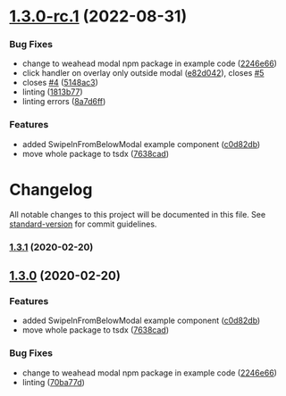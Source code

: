 # [1.3.0-rc.1](https://github.com/weahead/react-customizable-modal/compare/v1.2.1...v1.3.0-rc.1) (2022-08-31)


### Bug Fixes

* change to weahead modal npm package in example code ([2246e66](https://github.com/weahead/react-customizable-modal/commit/2246e6650dca094bbd79d4b3000c478b337667e5))
* click handler on overlay only outside modal ([e82d042](https://github.com/weahead/react-customizable-modal/commit/e82d042add1f3007182108e86905d4283b66bda0)), closes [#5](https://github.com/weahead/react-customizable-modal/issues/5)
* closes [#4](https://github.com/weahead/react-customizable-modal/issues/4) ([5148ac3](https://github.com/weahead/react-customizable-modal/commit/5148ac3e53b571118137a05c22beba4386421a9a))
* linting ([1813b77](https://github.com/weahead/react-customizable-modal/commit/1813b775697fc06110f6cf4fe0ff948e7bd05387))
* linting errors ([8a7d6ff](https://github.com/weahead/react-customizable-modal/commit/8a7d6ff00c493a7c2b83ca1a8a78cafd2c8c6d87))


### Features

* added SwipeInFromBelowModal example component ([c0d82db](https://github.com/weahead/react-customizable-modal/commit/c0d82dbc4af14aa598b71b4819d71c9737e2acf5))
* move whole package to tsdx ([7638cad](https://github.com/weahead/react-customizable-modal/commit/7638cad6ecddf266a41e848ee2306b75ea64dada))

# Changelog

All notable changes to this project will be documented in this file. See [standard-version](https://github.com/conventional-changelog/standard-version) for commit guidelines.

### [1.3.1](https://github.com/weahead/react-customizable-modal/compare/v1.3.0...v1.3.1) (2020-02-20)

## [1.3.0](https://github.com/weahead/react-customizable-modal/compare/v1.2.1...v1.3.0) (2020-02-20)


### Features

* added SwipeInFromBelowModal example component ([c0d82db](https://github.com/weahead/react-customizable-modal/commit/c0d82dbc4af14aa598b71b4819d71c9737e2acf5))
* move whole package to tsdx ([7638cad](https://github.com/weahead/react-customizable-modal/commit/7638cad6ecddf266a41e848ee2306b75ea64dada))


### Bug Fixes

* change to weahead modal npm package in example code ([2246e66](https://github.com/weahead/react-customizable-modal/commit/2246e6650dca094bbd79d4b3000c478b337667e5))
* linting ([70ba77d](https://github.com/weahead/react-customizable-modal/commit/70ba77d7e39206ca90f456191c30e37f281b2c83))
